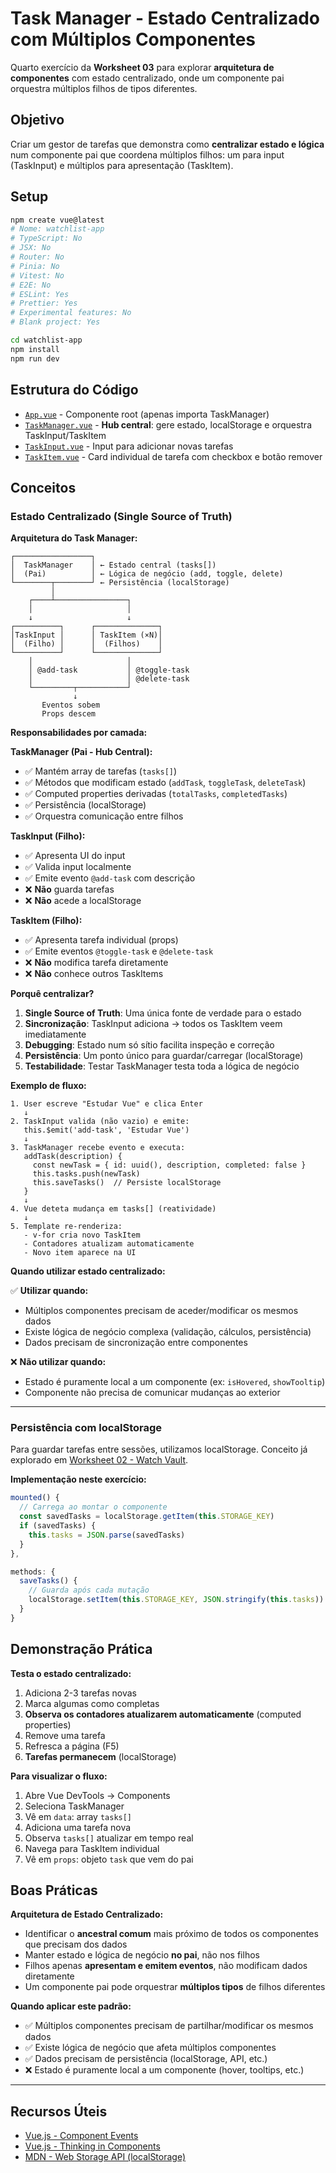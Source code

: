 # Task Manager - Estado Centralizado com Múltiplos Componentes

Quarto exercício da **Worksheet 03** para explorar **arquitetura de componentes** com estado centralizado, onde um componente pai orquestra múltiplos filhos de tipos diferentes.

## Objetivo

Criar um gestor de tarefas que demonstra como **centralizar estado e lógica** num componente pai que coordena múltiplos filhos: um para input (TaskInput) e múltiplos para apresentação (TaskItem).

## Setup

```bash
npm create vue@latest
# Nome: watchlist-app
# TypeScript: No
# JSX: No
# Router: No
# Pinia: No
# Vitest: No
# E2E: No
# ESLint: Yes
# Prettier: Yes
# Experimental features: No
# Blank project: Yes

cd watchlist-app
npm install
npm run dev
```

## Estrutura do Código

- [`App.vue`](src/App.vue) - Componente root (apenas importa TaskManager)
- [`TaskManager.vue`](src/components/TaskManager.vue) - **Hub central**: gere estado, localStorage e orquestra TaskInput/TaskItem
- [`TaskInput.vue`](src/components/TaskInput.vue) - Input para adicionar novas tarefas
- [`TaskItem.vue`](src/components/TaskItem.vue) - Card individual de tarefa com checkbox e botão remover


## Conceitos

### Estado Centralizado (Single Source of Truth)

**Arquitetura do Task Manager:**

```
┌─────────────────┐
│  TaskManager    │ ← Estado central (tasks[])
│  (Pai)          │ ← Lógica de negócio (add, toggle, delete)
└────────┬────────┘ ← Persistência (localStorage)
         │
    ┌────┴────────────────┐
    │                     │
    ↓                     ↓
┌──────────┐      ┌──────────────┐
│TaskInput │      │ TaskItem (×N)│
│  (Filho) │      │  (Filhos)    │
└──────────┘      └──────────────┘
    │                     │
    │ @add-task           │ @toggle-task
    │                     │ @delete-task
    └─────────┬───────────┘
              ↓
       Eventos sobem
       Props descem
```

**Responsabilidades por camada:**

**TaskManager (Pai - Hub Central):**
- ✅ Mantém array de tarefas (`tasks[]`)
- ✅ Métodos que modificam estado (`addTask`, `toggleTask`, `deleteTask`)
- ✅ Computed properties derivadas (`totalTasks`, `completedTasks`)
- ✅ Persistência (localStorage)
- ✅ Orquestra comunicação entre filhos

**TaskInput (Filho):**
- ✅ Apresenta UI do input
- ✅ Valida input localmente
- ✅ Emite evento `@add-task` com descrição
- ❌ **Não** guarda tarefas
- ❌ **Não** acede a localStorage

**TaskItem (Filho):**
- ✅ Apresenta tarefa individual (props)
- ✅ Emite eventos `@toggle-task` e `@delete-task`
- ❌ **Não** modifica tarefa diretamente
- ❌ **Não** conhece outros TaskItems

**Porquê centralizar?**

1. **Single Source of Truth**: Uma única fonte de verdade para o estado
2. **Sincronização**: TaskInput adiciona → todos os TaskItem veem imediatamente
3. **Debugging**: Estado num só sítio facilita inspeção e correção
4. **Persistência**: Um ponto único para guardar/carregar (localStorage)
5. **Testabilidade**: Testar TaskManager testa toda a lógica de negócio

**Exemplo de fluxo:**

```
1. User escreve "Estudar Vue" e clica Enter
   ↓
2. TaskInput valida (não vazio) e emite:
   this.$emit('add-task', 'Estudar Vue')
   ↓
3. TaskManager recebe evento e executa:
   addTask(description) {
     const newTask = { id: uuid(), description, completed: false }
     this.tasks.push(newTask)
     this.saveTasks()  // Persiste localStorage
   }
   ↓
4. Vue deteta mudança em tasks[] (reatividade)
   ↓
5. Template re-renderiza:
   - v-for cria novo TaskItem
   - Contadores atualizam automaticamente
   - Novo item aparece na UI
```

**Quando utilizar estado centralizado:**

✅ **Utilizar quando:**
- Múltiplos componentes precisam de aceder/modificar os mesmos dados
- Existe lógica de negócio complexa (validação, cálculos, persistência)
- Dados precisam de sincronização entre componentes

❌ **Não utilizar quando:**
- Estado é puramente local a um componente (ex: `isHovered`, `showTooltip`)
- Componente não precisa de comunicar mudanças ao exterior

---

### Persistência com localStorage

Para guardar tarefas entre sessões, utilizamos localStorage. Conceito já explorado em [Worksheet 02 - Watch Vault](../../worksheet-02/watchlist-app/README.md#7-persistência-com-localstorage).

**Implementação neste exercício:**

```javascript
mounted() {
  // Carrega ao montar o componente
  const savedTasks = localStorage.getItem(this.STORAGE_KEY)
  if (savedTasks) {
    this.tasks = JSON.parse(savedTasks)
  }
},

methods: {
  saveTasks() {
    // Guarda após cada mutação
    localStorage.setItem(this.STORAGE_KEY, JSON.stringify(this.tasks))
  }
}
```

## Demonstração Prática

**Testa o estado centralizado:**

1. Adiciona 2-3 tarefas novas
2. Marca algumas como completas
3. **Observa os contadores atualizarem automaticamente** (computed properties)
4. Remove uma tarefa
5. Refresca a página (F5)
6. **Tarefas permanecem** (localStorage)

**Para visualizar o fluxo:**

1. Abre Vue DevTools → Components
2. Seleciona TaskManager
3. Vê em `data`: array `tasks[]` 
4. Adiciona uma tarefa nova
5. Observa `tasks[]` atualizar em tempo real
6. Navega para TaskItem individual
7. Vê em `props`: objeto `task` que vem do pai


## Boas Práticas

**Arquitetura de Estado Centralizado:**
- Identificar o **ancestral comum** mais próximo de todos os componentes que precisam dos dados
- Manter estado e lógica de negócio **no pai**, não nos filhos
- Filhos apenas **apresentam e emitem eventos**, não modificam dados diretamente
- Um componente pai pode orquestrar **múltiplos tipos** de filhos diferentes

**Quando aplicar este padrão:**
- ✅ Múltiplos componentes precisam de partilhar/modificar os mesmos dados
- ✅ Existe lógica de negócio que afeta múltiplos componentes
- ✅ Dados precisam de persistência (localStorage, API, etc.)
- ❌ Estado é puramente local a um componente (hover, tooltips, etc.)

---

## Recursos Úteis

- [Vue.js - Component Events](https://vuejs.org/guide/components/events.html)
- [Vue.js - Thinking in Components](https://vuejs.org/guide/essentials/component-basics.html)
- [MDN - Web Storage API (localStorage)](https://developer.mozilla.org/en-US/docs/Web/API/Web_Storage_API)